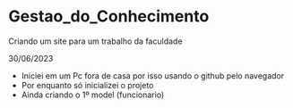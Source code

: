 # Gestao_do_Conhecimento
Criando um site para um trabalho da faculdade

30/06/2023
- Iniciei em um Pc fora de casa por isso usando o github pelo navegador
- Por enquanto só inicializei o projeto
- Ainda criando o 1º model (funcionario)
